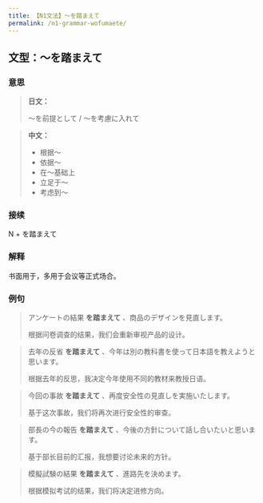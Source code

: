 ```yaml
---
title: 【N1文法】〜を踏まえて
permalink: /n1-grammar-wofumaete/
---
```


## 文型：〜を踏まえて

### 意思

> **日文：**
> 
> 〜を前提として / 〜を考慮に入れて

> **中文：**
>
> * 根据〜
> * 依据〜
> * 在〜基础上
> * 立足于〜
> * 考虑到〜

### 接续

N + を踏まえて

### 解释

书面用于，多用于会议等正式场合。

### 例句

> アンケートの結果 **を踏まえて** 、商品のデザインを見直します。
>
> 根据问卷调查的结果，我们会重新审视产品的设计。

> 去年の反省 **を踏まえて** 、今年は別の教科書を使って日本語を教えようと思います。
>
> 根据去年的反思，我决定今年使用不同的教材来教授日语。

> 今回の事故 **を踏まえて** 、再度安全性の見直しを実施いたします。
>
> 基于这次事故，我们将再次进行安全性的审查。

> 部長の今の報告 **を踏まえて** 、今後の方針について話し合いたいと思います。
>
> 基于部长目前的汇报，我想要讨论未来的方针。

> 模擬試験の結果 **を踏まえて** 、進路先を決めます。
>
> 根据模拟考试的结果，我们将决定进修方向。